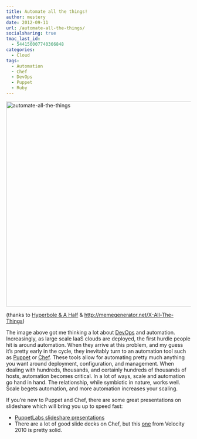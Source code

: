 ```yaml
---
title: Automate all the things!
author: mestery
date: 2012-09-11
url: /automate-all-the-things/
socialsharing: true
tmac_last_id:
  - 544156007740366848
categories:
  - Cloud
tags:
  - Automation
  - Chef
  - DevOps
  - Puppet
  - Ruby
---
```

<img class="special-img-class" style="width: 559px" title="automate-all-the-things" src="/automate-all-the-things.png" />

(thanks to <a href="http://hyperboleandahalf.blogspot.com/" target="_blank">Hyperbole & A Half</a> & <a href="http://memegenerator.net/X-All-The-Things" target="_blank">http://memegenerator.net/X-All-The-Things</a>)

The image above got me thinking a lot about <a title="DevOps" href="http://www.google.com/url?sa=t&rct=j&q=&esrc=s&source=web&cd=1&cad=rja&ved=0CCMQFjAA&url=http%3A%2F%2Fen.wikipedia.org%2Fwiki%2FDevOps&ei=knRPUOvDGK_tiQLZz4DoAg&usg=AFQjCNHazVoFdIUl3LGKjcwEUoiQCZ-xDQ&sig2=L2j5QkPRIGhONULQ23QMcg" target="_blank">DevOps</a> and automation. Increasingly, as large scale IaaS clouds are deployed, the first hurdle people hit is around automation. When they arrive at this problem, and my guess it&#8217;s pretty early in the cycle, they inevitably turn to an automation tool such as <a title="Puppet" href="http://www.google.com/url?sa=t&rct=j&q=&esrc=s&source=web&cd=1&cad=rja&ved=0CCEQFjAA&url=http%3A%2F%2Fpuppetlabs.com%2F&ei=-HRPUPTDG4HQiwKk8YG4DQ&usg=AFQjCNFRhpgP8X0ITlzbTdaVZ5Krfc-xkw&sig2=LduWKFl1J0vWj7Q3VpwRbg" target="_blank">Puppet</a> or <a title="Chef" href="http://www.google.com/url?sa=t&rct=j&q=&esrc=s&source=web&cd=1&cad=rja&ved=0CCEQFjAA&url=http%3A%2F%2Fwww.opscode.com%2Fchef%2F&ei=BnVPUN_dKO3liwK004HoDA&usg=AFQjCNGNoY99MFKpyEwvwJEl5653cxn3XQ&sig2=jeqpbvJFZ1p6oaDJ7OvO_A" target="_blank">Chef</a>. These tools allow for automating pretty much anything you want around deployment, configuration, and management. When dealing with hundreds, thousands, and certainly hundreds of thousands of hosts, automation becomes critical. In a lot of ways, scale and automation go hand in hand. The relationship, while symbiotic in nature, works well. Scale begets automation, and more automation increases your scaling.

If you&#8217;re new to Puppet and Chef, there are some great presentations on slideshare which will bring you up to speed fast:

  * <a title="PuppetLabs slideshare presentations" href="http://www.slideshare.net/PuppetLabs/presentations" target="_blank">PuppetLabs slideshare presentations</a>
  * There are a lot of good slide decks on Chef, but this <a title="Infrastructure automation with Chef" href="http://www.slideshare.net/adamhjk/infrastructure-automation-with-chef" target="_blank">one</a> from Velocity 2010 is pretty solid.

